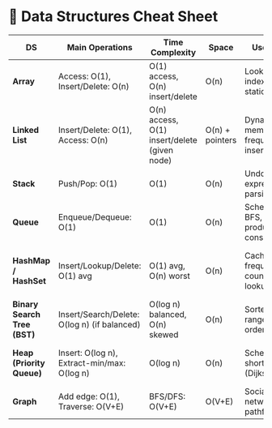 # 🔹 Data Structures Cheat Sheet
| DS                           | Main Operations                              | Time Complexity                              | Space           | Use Cases                                    | Pros                                   | Cons                                           |
| ---------------------------- | -------------------------------------------- | -------------------------------------------- | --------------- | -------------------------------------------- | -------------------------------------- | ---------------------------------------------- |
| **Array**                    | Access: O(1), Insert/Delete: O(n)            | O(1) access, O(n) insert/delete              | O(n)            | Lookup by index, small static datasets       | Fast random access, memory locality    | Costly insert/delete, fixed size in some langs |
| **Linked List**              | Insert/Delete: O(1), Access: O(n)            | O(n) access, O(1) insert/delete (given node) | O(n) + pointers | Dynamic memory, frequent inserts/deletes     | Flexible size, efficient insert/delete | Slow access, extra memory for pointers         |
| **Stack**                    | Push/Pop: O(1)                               | O(1)                                         | O(n)            | Undo/Redo, expression parsing, DFS           | Simple, fast ops                       | Only top element accessible                    |
| **Queue**                    | Enqueue/Dequeue: O(1)                        | O(1)                                         | O(n)            | Scheduling, BFS, producer-consumer           | Simple FIFO order                      | Only front/back accessible                     |
| **HashMap / HashSet**        | Insert/Lookup/Delete: O(1) avg               | O(1) avg, O(n) worst                         | O(n)            | Caching, frequency count, fast lookup        | Very fast, flexible keys               | No guaranteed order, collisions possible       |
| **Binary Search Tree (BST)** | Insert/Search/Delete: O(log n) (if balanced) | O(log n) balanced, O(n) skewed               | O(n)            | Sorted data, range queries, order statistics | Maintains sorted order, log n ops      | Can degrade to O(n) if unbalanced              |
| **Heap (Priority Queue)**    | Insert: O(log n), Extract-min/max: O(log n)  | O(log n)                                     | O(n)            | Scheduling, shortest path (Dijkstra)         | Good for min/max ops                   | No fast lookup (search O(n))                   |
| **Graph**                    | Add edge: O(1), Traverse: O(V+E)             | BFS/DFS: O(V+E)                              | O(V+E)          | Social networks, pathfinding                 | Models complex relations               | Can be large, costly traversal                 |
